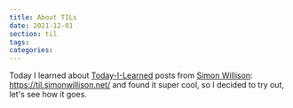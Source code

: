```yaml
---
title: About TILs
date: 2021-12-01
section: til
tags:
categories: 
---
```


Today I learned about [Today-I-Learned](https://www.urbandictionary.com/define.php?term=TIL) posts from [Simon Willison](https://twitter.com/simonw): https://til.simonwillison.net/ and found it super cool, so I decided to try out, let's see how it goes.